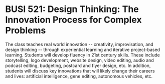 # BUSI 521: Design Thinking: The Innovation Process for Complex Problems

The class teaches real world innovation -- creativity, improvisation, and design thinking -- through experiential learning and iterative project-based learning. Students will develop fluency in 21st century skills. These include storytelling, logo development, website design, video editing, audio and podcast editing, budgeting, postcard and flyer design, etc. In addition, students will discuss key innovations that will likely change their careers and lives: artificial intelligence, gene editing, autonomous vehicles, etc.